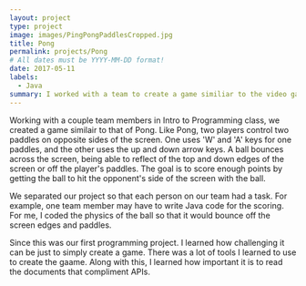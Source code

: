 ```yaml
---
layout: project
type: project
image: images/PingPongPaddlesCropped.jpg
title: Pong
permalink: projects/Pong
# All dates must be YYYY-MM-DD format!
date: 2017-05-11
labels:
  - Java
summary: I worked with a team to create a game similiar to the video game Pong
---
```


Working with a couple team members in Intro to Programming class, we created a game similair to that of Pong. Like Pong, two players control two paddles on opposite sides of the screen. One uses 'W' and 'A' keys for one paddles, and the other uses the up and down arrow keys. A ball bounces across the screen, being able to reflect of the top and down edges of the screen or off the player's paddles. The goal is to score enough points by getting the ball to hit the opponent's side of the screen with the ball. 

We separated our project so that each person on our team had a task. For example, one team member may have to write Java code for the scoring. For me, I coded the physics of the ball so that it would bounce off the screen edges and paddles.

Since this was our first programming project. I learned how challenging it can be just to simply create a game. There was a lot of tools I learned to use to create the gaame. Along with this, I learned how important it is to read the documents that compliment APIs.
